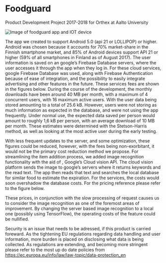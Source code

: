 # Foodguard
Product Development Project 2017-2018 for Orthex at Aalto University

![Image of foodguard app and IOT device](https://user-images.githubusercontent.com/35771181/154860423-049b961f-e98c-41a8-a460-398b4503d094.JPG)

The app we created to support Android 5.0 (api 21 or LOLLIPOP) or higher. Android was chosen because it accounts for 70% market-share in the Finnish smartphone market, and 85% of Android devices support API 21 or higher (59% of all smartphones in Finland as of August 2017). 
The user information is saved on an google’s Firebase Database servers, where the user accesses it through the app when they log in. For these cloud services, google Firebase Database was used, along with Firebase Authentication because of ease of integration, and the possibility to easily integrate advertising and other features in the future. These services fees are shown in the figures below.  During the course of the development, the monthly downloads have been around 40 MB per month, with a maximum of 4 concurrent users, with 16 maximum active users. With the user data being stored amounting to a total of 25.6 kB. However, users were not storing as much information as expected in the database, and were not using the app frequently. Under normal use, the expected data saved per person would amount to roughly 1,6 kB per person, with an average download of 10 MB per month. These estimates were determined with the Stetson-Harris method, as well as looking at the most active user during the early testing. 

With less frequent updates to the server, and some optimization, these figures could be reduced, however, with the fees being non-exorbitant, it would not be the primary cost reduction method we propose. 
For streamlining the item addition process, we added image recognition functionality with the aid of , Google’s Cloud vision API. The cloud vision platform sends the image to google’s servers where it returns keywords and the read text. The app then reads that text and searches the local database for similar food to estimate the expiration. For the services, the costs would soon overshadow the database costs. For the pricing reference please refer to the figure below. 

 These prices, in conjunction with the slow processing of request causes us to consider the image recognition as one of the foremost areas of improvement. By changing the server based image recognition to a local one (possibly using TensorFlow), the operating costs of the feature could be nullified.
 
Security is an issue that needs to be adressed, if this product is carried foreward. As the tightening EU regulations regarding data handling and user information, more burden is placed on disclosing what data is being collected. As regulations are extending, and becoming more stringent please refer to the most up do date policies from  https://ec.europa.eu/info/law/law-topic/data-protection_en

